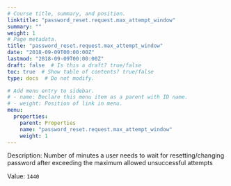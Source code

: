 ```yaml
---
# Course title, summary, and position.
linktitle: "password_reset.request.max_attempt_window"
summary: ""
weight: 1
# Page metadata.
title: "password_reset.request.max_attempt_window"
date: "2018-09-09T00:00:00Z"
lastmod: "2018-09-09T00:00:00Z"
draft: false  # Is this a draft? true/false
toc: true  # Show table of contents? true/false
type: docs  # Do not modify.

# Add menu entry to sidebar.
# - name: Declare this menu item as a parent with ID name.
# - weight: Position of link in menu.
menu:
  properties:
    parent: Properties
    name: "password_reset.request.max_attempt_window"
    weight: 1
---
```


Description: Number of minutes a user needs to wait for resetting/changing password after exceeding the maximum allowed unsuccessful attempts


Value: `1440`